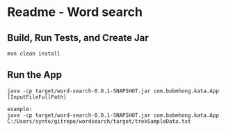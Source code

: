 # Readme - Word search

## Build, Run Tests, and Create Jar
```
mvn clean install
```

## Run the App
```
java -cp target/word-search-0.0.1-SNAPSHOT.jar com.bobmhong.kata.App [InputFileFullPath]

example:
java -cp target/word-search-0.0.1-SNAPSHOT.jar com.bobmhong.kata.App C:/Users/synte/gitrepo/wordsearch/target/trekSampleData.txt
```
